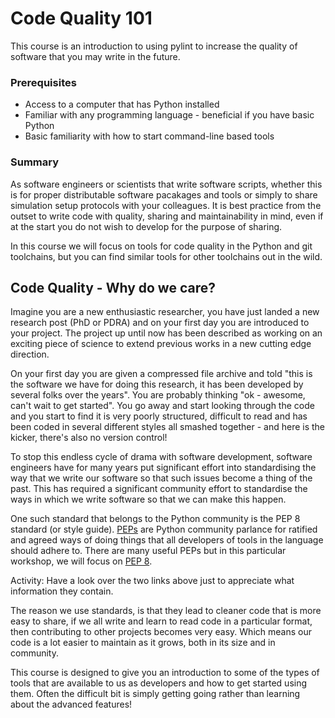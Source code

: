 # Code Quality 101

This course is an introduction to using pylint to increase the quality of software that you may write in the future.


### Prerequisites

* Access to a computer that has Python installed
* Familiar with any programming language - beneficial if you have basic Python
* Basic familiarity with how to start command-line based tools


### Summary

As software engineers or scientists that write software scripts, whether this is for proper distributable software pacakages and tools or simply to share simulation setup protocols with your colleagues. It is best practice from the outset to write code with quality, sharing and maintainability in mind, even if at the start you do not wish to develop for the purpose of sharing.

In this course we will focus on tools for code quality in the Python and git toolchains, but you can find similar tools for other toolchains out in the wild.


## Code Quality - Why do we care?

Imagine you are a new enthusiastic researcher, you have just landed a new research post (PhD or PDRA) and on your first day you are introduced to your project. The project up until now has been described as working on an exciting piece of science to extend previous works in a new cutting edge direction.

On your first day you are given a compressed file archive and told "this is the software we have for doing this research, it has been developed by several folks over the years". You are probably thinking "ok - awesome, can't wait to get started". You go away and start looking through the code and you start to find it is very poorly structured, difficult to read and has been coded in several different styles all smashed together - and here is the kicker, there's also no version control!

To stop this endless cycle of drama with software development, software engineers have for many years put significant effort into standardising the way that we write our software so that such issues become a thing of the past. This has required a significant community effort to standardise the ways in which we write software so that we can make this happen.

One such standard that belongs to the Python community is the PEP 8 standard (or style guide). [PEPs](https://peps.python.org/) are Python community parlance for ratified and agreed ways of doing things that all developers of tools in the language should adhere to. There are many useful PEPs but in this particular workshop, we will focus on [PEP 8](https://peps.python.org/pep-0008/). 

Activity: Have a look over the two links above just to appreciate what information they contain.

The reason we use standards, is that they lead to cleaner code that is more easy to share, if we all write and learn to read code in a particular format, then contributing to other projects becomes very easy. Which means our code is a lot easier to maintain as it grows, both in its size and in community.

This course is designed to give you an introduction to some of the types of tools that are available to us as developers and how to get started using them. Often the difficult bit is simply getting going rather than learning about the advanced features!

